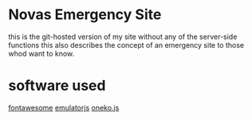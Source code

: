 # Novas Emergency Site
this is the git-hosted version of my site without any of the server-side functions
this also describes the concept of an emergency site to those whod want to know.

# software used
[fontawesome](https://fontawesome.com/)
[emulatorjs](https://emulatorjs.org/)
[oneko.js](https://github.com/adryd325/oneko.js/)
